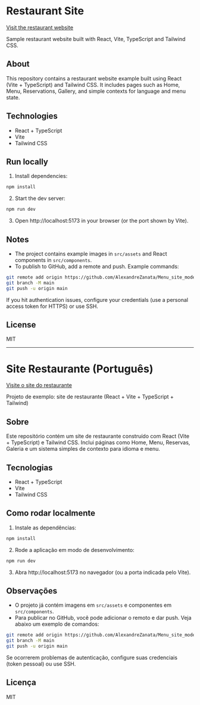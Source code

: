 # Restaurant Site

[Visit the restaurant website](https://site-restaurante-phi.vercel.app/)

Sample restaurant website built with React, Vite, TypeScript and Tailwind CSS.

## About

This repository contains a restaurant website example built using React (Vite + TypeScript) and Tailwind CSS. It includes pages such as Home, Menu, Reservations, Gallery, and simple contexts for language and menu state.

## Technologies

- React + TypeScript
- Vite
- Tailwind CSS

## Run locally

1. Install dependencies:

```bash
npm install
```

2. Start the dev server:

```bash
npm run dev
```

3. Open http://localhost:5173 in your browser (or the port shown by Vite).

## Notes

- The project contains example images in `src/assets` and React components in `src/components`.
- To publish to GitHub, add a remote and push. Example commands:

```bash
git remote add origin https://github.com/AlexandreZanata/Menu_site_model.git
git branch -M main
git push -u origin main
```

If you hit authentication issues, configure your credentials (use a personal access token for HTTPS) or use SSH.

## License

MIT

---

# Site Restaurante (Português)

[Visite o site do restaurante](https://site-restaurante-phi.vercel.app/)

Projeto de exemplo: site de restaurante (React + Vite + TypeScript + Tailwind)

## Sobre

Este repositório contém um site de restaurante construído com React (Vite + TypeScript) e Tailwind CSS. Inclui páginas como Home, Menu, Reservas, Galeria e um sistema simples de contexto para idioma e menu.

## Tecnologias

- React + TypeScript
- Vite
- Tailwind CSS

## Como rodar localmente

1. Instale as dependências:

```bash
npm install
```

2. Rode a aplicação em modo de desenvolvimento:

```bash
npm run dev
```

3. Abra http://localhost:5173 no navegador (ou a porta indicada pelo Vite).

## Observações

- O projeto já contém imagens em `src/assets` e componentes em `src/components`.
- Para publicar no GitHub, você pode adicionar o remoto e dar push. Veja abaixo um exemplo de comandos:

```bash
git remote add origin https://github.com/AlexandreZanata/Menu_site_model.git
git branch -M main
git push -u origin main
```

Se ocorrerem problemas de autenticação, configure suas credenciais (token pessoal) ou use SSH.

## Licença

MIT
